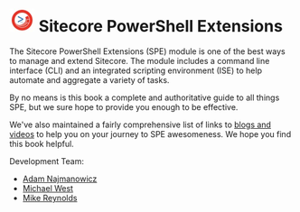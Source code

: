 ![logo](images/logos/logo-45x45.jpg) Sitecore PowerShell Extensions
=======

The Sitecore PowerShell Extensions (SPE) module is one of the best ways to manage and extend Sitecore. The module includes a command line interface (CLI) and an integrated scripting environment (ISE) to help automate and aggregate a variety of tasks.

By no means is this book a complete and authoritative guide to all things SPE, but we sure hope to provide you enough to be effective.

We've also maintained a fairly comprehensive list of links to [blogs and videos](http://blog.najmanowicz.com/sitecore-powershell-console/) to help you on your journey to SPE awesomeness. We hope you find this book helpful.

Development Team:

* [Adam Najmanowicz](http://blog.najmanowicz.com/)
* [Michael West](http://michaellwest.blogspot.com/)
* [Mike Reynolds](http://sitecorejunkie.com/)